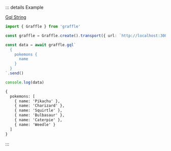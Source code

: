 ::: details Example

<div class="ExampleSnippet">
<a href="../../examples/gql/gql-string">Gql String</a>

<!-- dprint-ignore-start -->
```ts twoslash
import { Graffle } from 'graffle'

const graffle = Graffle.create().transport({ url: `http://localhost:3000/graphql` })

const data = await graffle.gql`
  {
    pokemons {
      name
    }
  }
`.send()

console.log(data)
```
<!-- dprint-ignore-end -->

<!-- dprint-ignore-start -->
```txt
{
  pokemons: [
    { name: 'Pikachu' },
    { name: 'Charizard' },
    { name: 'Squirtle' },
    { name: 'Bulbasaur' },
    { name: 'Caterpie' },
    { name: 'Weedle' }
  ]
}
```
<!-- dprint-ignore-end -->

</div>
:::
